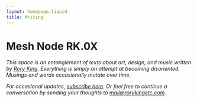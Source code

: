 ```yaml
---
layout: homepage.liquid
title: Writing
---
```


# Mesh Node RK.0X

*This space is an entanglement of texts about art, design, and music written by [Rory King](https://rorykingetc.com). Everything is simply an attempt at becoming disoriented. Musings and words occasionally mutate over time.*

*For occasional updates, [subscribe here](https://tinyletter.com/rorykingetc). Or feel free to continue a conversation by sending your thoughts to  mail@rorykingetc.com.*
